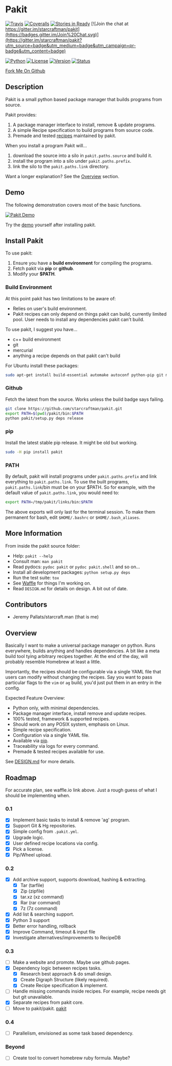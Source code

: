 # Pakit

[![Travis](https://travis-ci.org/starcraftman/pakit.svg?branch=master)](https://travis-ci.org/starcraftman/pakit)
[![Coveralls](https://coveralls.io/repos/starcraftman/pakit/badge.svg?branch=master&service=github)](https://coveralls.io/github/starcraftman/pakit?branch=master)
[![Stories in Ready](https://badge.waffle.io/starcraftman/pakit.svg?label=ready&title=Ready)](http://waffle.io/starcraftman/pakit)
[![Join the chat at https://gitter.im/starcraftman/pakit](https://badges.gitter.im/Join%20Chat.svg)](https://gitter.im/starcraftman/pakit?utm_source=badge&utm_medium=badge&utm_campaign=pr-badge&utm_content=badge)

[![Python](https://img.shields.io/pypi/pyversions/pakit.svg)](https://pypi.python.org/pypi/pakit)
[![License](https://img.shields.io/pypi/l/Django.svg)](https://pypi.python.org/pypi/pakit)
[![Version](https://img.shields.io/pypi/v/pakit.svg)](https://pypi.python.org/pypi/pakit)
[![Status](https://img.shields.io/pypi/status/pakit.svg)](https://pypi.python.org/pypi/pakit)

[Fork Me On Github](https://github.com/starcraftman/pakit)

## Description

Pakit is a small python based package manager that builds programs from source.

Pakit provides:

1. A package manager interface to install, remove & update programs.
1. A simple Recipe specification to build programs from source code.
1. Premade and tested [recipes](https://github.com/pakit/base_recipes) maintained by pakit.

When you install a program Pakit will...

1. download the source into a silo in `pakit.paths.source` and build it.
1. install the program into a silo under `pakit.paths.prefix`.
1. link the silo to the `pakit.paths.link` directory.

Want a longer explanation? See the [Overview](https://github.com/starcraftman/pakit#overview) section.

## Demo

The following demonstration covers most of the basic functions.

[![Pakit Demo](https://github.com/pakit/demo/raw/master/demo.gif)](https://github.com/starcraftman/pakit/blob/master/DEMO.md#demo)

Try the [demo](https://github.com/starcraftman/pakit/blob/master/DEMO.md#demo) yourself after installing pakit.

## Install Pakit

To use pakit:

1. Ensure you have a **build environment** for compiling the programs.
1. Fetch pakit via **pip** or **github**.
1. Modify your **$PATH**.

### Build Environment

At this point pakit has two limitations to be aware of:

- Relies on user's build environment.
- Pakit recipes can only depend on things pakit can build, currently limited pool.
  User needs to install any dependencies pakit can't build.

To use pakit, I suggest you have...

- c++ build environment
- git
- mercurial
- anything a recipe depends on that pakit can't build

For Ubuntu install these packages:
```bash
sudo apt-get install build-essential automake autoconf python-pip git mercurial liblzma-dev libevent-dev ncurses-dev
```

### Github

Fetch the latest from the source. Works unless the build badge says failing.

```bash
git clone https://github.com/starcraftman/pakit.git
export PATH=$(pwd)/pakit/bin:$PATH
python pakit/setup.py deps release
```

### pip

Install the latest stable pip release. It might be old but working.

```bash
sudo -H pip install pakit
```

### PATH

By default, pakit will install programs under `pakit.paths.prefix`
 and link everything to `pakit.paths.link`.
To use the built programs, `pakit.paths.link`/bin must be on your $PATH.
So for example, with the default value of `pakit.paths.link`, you would need to:

```bash
export PATH=/tmp/pakit/links/bin:$PATH
```

The above exports will only last for the terminal session.
To make them permanent for bash, edit `$HOME/.bashrc` or `$HOME/.bash_aliases`.

## More Information

From inside the pakit source folder:

- Help: `pakit --help`
- Consult man: `man pakit`
- Read pydocs: `pydoc pakit` or `pydoc pakit.shell` and so on...
- Install all development packages: `python setup.py deps`
- Run the test suite: `tox`
- See [Waffle](http://waffle.io/starcraftman/pakit) for things I'm working on.
- Read `DESIGN.md` for details on design. A bit out of date.

## Contributors

- Jeremy Pallats/starcraft.man (that is me)

## Overview

Basically I want to make a universal package manager on python.
Runs everywhere, builds anything and handles dependencies.
A bit like a meta build tool tying arbitrary recipes together.
At the end of the day, will probably resemble Homebrew at least a little.

Importantly, the recipes should be configurable via a single YAML file
that users can modify without changing the recipes. Say you want to pass
particular flags to the `vim` or `ag` build, you'd just put them in an entry
in the config.

Expected Feature Overview:

- Python only, with minimal dependencies.
- Package manager interface, install remove and update recipes.
- 100% tested, framework & supported recipes.
- Should work on any POSIX system, emphasis on Linux.
- Simple recipe specification.
- Configuration via a single YAML file.
- Available via [pip](https://pypi.python.org/pypi/pakit).
- Traceability via logs for every command.
- Premade & tested recipes available for use.

See [DESIGN.md](https://github.com/starcraftman/pakit/blob/master/DESIGN.md) for more details.

## Roadmap
For accurate plan, see waffle.io link above.
Just a rough guess of what I should be implementing when.

### 0.1
- [x] Implement basic tasks to install & remove 'ag' program.
- [x] Support Git & Hg repositories.
- [x] Simple config from `.pakit.yml`.
- [x] Upgrade logic.
- [x] User defined recipe locations via config.
- [x] Pick a license.
- [x] Pip/Wheel upload.

### 0.2
- [x] Add archive support, supports download, hashing & extracting.
  - [x] Tar (tarfile)
  - [x] Zip (zipfile)
  - [x] tar.xz (xz command)
  - [x] Rar (rar command)
  - [x] 7z (7z command)
- [x] Add list & searching support.
- [x] Python 3 support
- [x] Better error handling, rollback
- [x] Improve Command, timeout & input file
- [x] Investigate alternatives/improvements to RecipeDB

### 0.3
- [ ] Make a website and promote. Maybe use github pages.
- [x] Dependency logic between recipes tasks.
  - [x] Research best approach & do small design.
  - [x] Create Digraph Structure (likely required).
  - [x] Create Recipe specification & implement.
- [ ] Handle missing commands inside recipes. For example, recipe needs git but git unavailable.
- [x] Separate recipes from pakit core.
- [ ] Move to pakit/pakit. [pakit](https://github.com/pakit)

### 0.4
- [ ] Parallelism, envisioned as some task based dependency.

### Beyond
- [ ] Create tool to convert homebrew ruby formula. Maybe?
